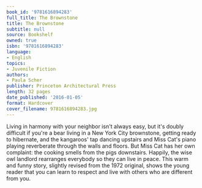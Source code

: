```yaml
---
book_id: '9781616894283'
full_title: The Brownstone
title: The Brownstone
subtitle: null
source: Bookshelf
owned: true
isbn: '9781616894283'
language:
- English
topics:
- Juvenile Fiction
authors:
- Paula Scher
publisher: Princeton Architectural Press
length: 32 pages
date_published: '2016-01-05'
format: Hardcover
cover_filename: 9781616894283.jpg
---
```

Living in harmony with your neighbor isn't always easy, but it's doubly difficult if you're a bear living in a New York City brownstone, getting ready to hibernate, and the kangaroos' tap dancing upstairs and Miss Cat's piano playing reverberate through the walls and floors. But Miss Cat has her own complaint: the cooking smells from the pigs downstairs. Happily, the wise owl landlord rearranges everybody so they can live in peace. This warm and funny story, slightly revised from the 1972 original, shows the young reader that you can learn to respect and live with others who are different from you.
